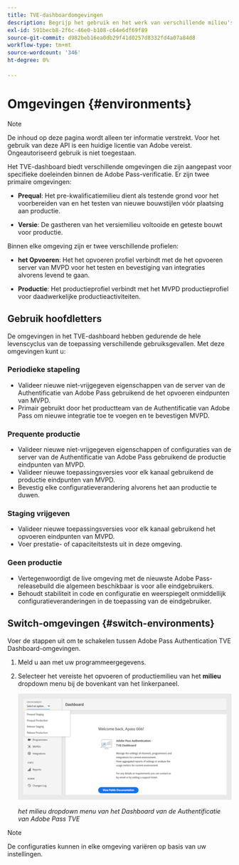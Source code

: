 ```yaml
---
title: TVE-dashboardomgevingen
description: Begrijp het gebruik en het werk van verschillende milieu's in het Dashboard van TVE.
exl-id: 591becb8-2f6c-46e0-b108-c64e6df69f89
source-git-commit: d982beb16ea0db29f41d0257d8332fd4a07a84d8
workflow-type: tm+mt
source-wordcount: '346'
ht-degree: 0%

---
```


# Omgevingen {#environments}

>[!NOTE]
>
>De inhoud op deze pagina wordt alleen ter informatie verstrekt. Voor het gebruik van deze API is een huidige licentie van Adobe vereist. Ongeautoriseerd gebruik is niet toegestaan.

Het TVE-dashboard biedt verschillende omgevingen die zijn aangepast voor specifieke doeleinden binnen de Adobe Pass-verificatie. Er zijn twee primaire omgevingen:

* **Prequal**: Het pre-kwalificatiemilieu dient als testende grond voor het voorbereiden van en het testen van nieuwe bouwstijlen vóór plaatsing aan productie.

* **Versie**: De gastheren van het versiemilieu voltooide en geteste bouwt voor productie.

Binnen elke omgeving zijn er twee verschillende profielen:

* **het Opvoeren**: Het het opvoeren profiel verbindt met de het opvoeren server van MVPD voor het testen en bevestiging van integraties alvorens levend te gaan.

* **Productie**: Het productieprofiel verbindt met het MVPD productieprofiel voor daadwerkelijke productieactiviteiten.

## Gebruik hoofdletters

De omgevingen in het TVE-dashboard hebben gedurende de hele levenscyclus van de toepassing verschillende gebruiksgevallen. Met deze omgevingen kunt u:

### Periodieke stapeling

* Valideer nieuwe niet-vrijgegeven eigenschappen van de server van de Authentificatie van Adobe Pass gebruikend de het opvoeren eindpunten van MVPD.
* Primair gebruikt door het productteam van de Authentificatie van Adobe Pass om nieuwe integratie toe te voegen en te bevestigen MVPD.

### Prequente productie

* Valideer nieuwe niet-vrijgegeven eigenschappen of configuraties van de server van de Authentificatie van Adobe Pass gebruikend de productie eindpunten van MVPD.
* Valideer nieuwe toepassingsversies voor elk kanaal gebruikend de productie eindpunten van MVPD.
* Bevestig elke configuratieverandering alvorens het aan productie te duwen.

### Staging vrijgeven

* Valideer nieuwe toepassingsversies voor elk kanaal gebruikend het opvoeren eindpunten van MVPD.
* Voer prestatie- of capaciteitstests uit in deze omgeving.

### Geen productie

* Vertegenwoordigt de live omgeving met de nieuwste Adobe Pass-releasebuild die algemeen beschikbaar is voor alle eindgebruikers.
* Behoudt stabiliteit in code en configuratie en weerspiegelt onmiddellijk configuratieveranderingen in de toepassing van de eindgebruiker.

## Switch-omgevingen {#switch-environments}

Voer de stappen uit om te schakelen tussen Adobe Pass Authentication TVE Dashboard-omgevingen.

1. Meld u aan met uw programmeergegevens.

1. Selecteer het vereiste het opvoeren of productiemilieu van het **milieu** dropdown menu bij de bovenkant van het linkerpaneel.

   ![&#x200B; Dashboardmilieu&#39;s van TVE dropdown &#x200B;](../assets/tve-dashboard/new-tve-dashboard/dashboard/dashboard-environment-menu.png)

   *het milieu dropdown menu van het Dashboard van de Authentificatie van Adobe Pass TVE*

>[!NOTE]
>
> De configuraties kunnen in elke omgeving variëren op basis van uw instellingen.
